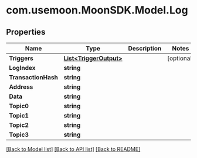 # com.usemoon.MoonSDK.Model.Log

## Properties

| Name                | Type                                         | Description | Notes       |
| ------------------- | -------------------------------------------- | ----------- | ----------- |
| **Triggers**        | [**List\<TriggerOutput>**](triggeroutput.md) |             | \[optional] |
| **LogIndex**        | **string**                                   |             |             |
| **TransactionHash** | **string**                                   |             |             |
| **Address**         | **string**                                   |             |             |
| **Data**            | **string**                                   |             |             |
| **Topic0**          | **string**                                   |             |             |
| **Topic1**          | **string**                                   |             |             |
| **Topic2**          | **string**                                   |             |             |
| **Topic3**          | **string**                                   |             |             |

[\[Back to Model list\]](./#documentation-for-models) [\[Back to API list\]](./#documentation-for-api-endpoints) [\[Back to README\]](./)
